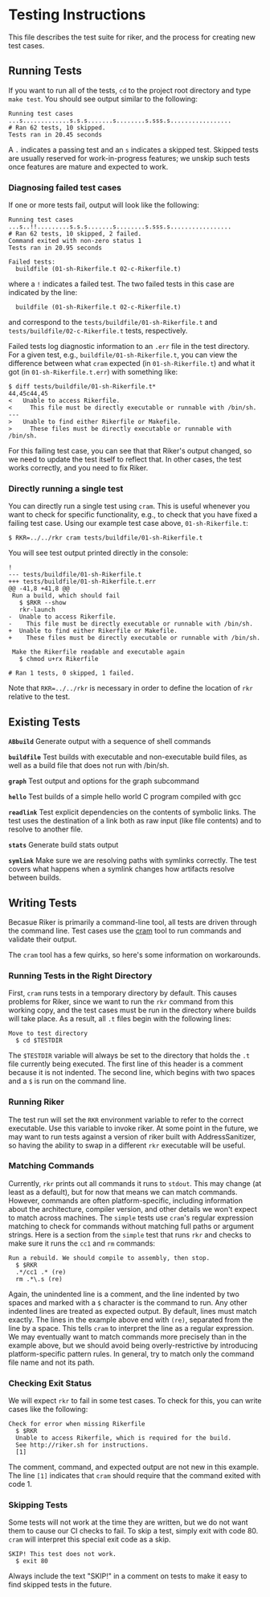 # Testing Instructions
This file describes the test suite for riker, and the process for creating new test cases.

## Running Tests

If you want to run all of the tests, `cd` to the project root directory and type `make test`.  You should see output similar to the following:

```
Running test cases
...s.............s.s.s.......s........s.sss.s.................
# Ran 62 tests, 10 skipped.
Tests ran in 20.45 seconds
```

A `.` indicates a passing test and an `s` indicates a skipped test.  Skipped tests are usually reserved for work-in-progress features; we unskip such tests once features are mature and expected to work.

### Diagnosing failed test cases

If one or more tests fail, output will look like the following:

```
Running test cases
...s..!!.........s.s.s.......s........s.sss.s.................
# Ran 62 tests, 10 skipped, 2 failed.
Command exited with non-zero status 1
Tests ran in 20.95 seconds

Failed tests:
  buildfile (01-sh-Rikerfile.t 02-c-Rikerfile.t)
```

where a `!` indicates a failed test.  The two failed tests in this case are indicated by the line:

```
  buildfile (01-sh-Rikerfile.t 02-c-Rikerfile.t)
```

and correspond to the `tests/buildfile/01-sh-Rikerfile.t` and `tests/buildfile/02-c-Rikerfile.t` tests, respectively.

Failed tests log diagnostic information to an `.err` file in the test directory.  For a given test, e.g., `buildfile/01-sh-Rikerfile.t`, you can view the difference between what `cram` expected (in `01-sh-Rikerfile.t`) and what it got (in `01-sh-Rikerfile.t.err`) with something like:

```
$ diff tests/buildfile/01-sh-Rikerfile.t*
44,45c44,45
<   Unable to access Rikerfile.
<     This file must be directly executable or runnable with /bin/sh.
---
>   Unable to find either Rikerfile or Makefile.
>     These files must be directly executable or runnable with /bin/sh.
```

For this failing test case, you can see that that Riker's output changed, so we need to update the test itself to reflect that.  In other cases, the test works correctly, and you need to fix Riker.

### Directly running a single test

You can directly run a single test using `cram`.  This is useful whenever you want to check for specific functionality, e.g., to check that you have fixed a failing test case.  Using our example test case above, `01-sh-Rikerfile.t`:

```
$ RKR=../../rkr cram tests/buildfile/01-sh-Rikerfile.t
```

You will see test output printed directly in the console:

```
!
--- tests/buildfile/01-sh-Rikerfile.t
+++ tests/buildfile/01-sh-Rikerfile.t.err
@@ -41,8 +41,8 @@
 Run a build, which should fail
   $ $RKR --show
   rkr-launch
-  Unable to access Rikerfile.
-    This file must be directly executable or runnable with /bin/sh.
+  Unable to find either Rikerfile or Makefile.
+    These files must be directly executable or runnable with /bin/sh.
 
 Make the Rikerfile readable and executable again
   $ chmod u+rx Rikerfile

# Ran 1 tests, 0 skipped, 1 failed.
```

Note that `RKR=../../rkr` is necessary in order to define the location of `rkr` relative to the test.

## Existing Tests

**`ABbuild`** 
Generate output with a sequence of shell commands

**`buildfile`** 
Test builds with executable and non-executable build files, as well as a build file that does not run with /bin/sh.

**`graph`** 
Test output and options for the graph subcommand

**`hello`** 
Test builds of a simple hello world C program compiled with gcc

**`readlink`** 
Test explicit dependencies on the contents of symbolic links. The test uses the destination of a link both as raw input (like file contents) and to resolve to another file.

**`stats`** 
Generate build stats output

**`symlink`** 
Make sure we are resolving paths with symlinks correctly. The test covers what happens when a symlink changes how artifacts resolve between builds.

## Writing Tests
Becasue Riker is primarily a command-line tool, all tests are driven through the command line. Test cases use the [cram](https://pypi.org/project/cram/) tool to run commands and validate their output.

The `cram` tool has a few quirks, so here's some information on workarounds.

### Running Tests in the Right Directory
First, `cram` runs tests in a temporary directory by default. This causes problems for Riker, since we want to run the `rkr` command from this working copy, and the test cases must be run in the directory where builds will take place. As a result, all `.t` files begin with the following lines:

```
Move to test directory
  $ cd $TESTDIR
```

The `$TESTDIR` variable will always be set to the directory that holds the `.t` file currently being executed. The first line of this header is a comment because it is not indented. The second line, which begins with two spaces and a `$` is run on the command line.

### Running Riker
The test run will set the `RKR` environment variable to refer to the correct executable. Use this variable to invoke riker. At some point in the future, we may want to run tests against a version of riker built with AddressSanitizer, so having the ability to swap in a different `rkr` executable will be useful.

### Matching Commands
Currently, `rkr` prints out all commands it runs to `stdout`. This may change (at least as a default), but for now that means we can match commands. However, commands are often platform-specific, including information about the architecture, compiler version, and other details we won't expect to match across machines. The `simple` tests use `cram`'s regular expression matching to check for commands without matching full paths or argument strings. Here is a section from the `simple` test that runs `rkr` and checks to make sure it runs the `cc1` and `rm` commands:

```
Run a rebuild. We should compile to assembly, then stop.
  $ $RKR
  .*/cc1 .* (re)
  rm .*\.s (re)
```

Again, the unindented line is a comment, and the line indented by two spaces and marked with a `$` character is the command to run. Any other indented lines are treated as expected output. By default, lines must match exactly. The lines in the example above end with `(re)`, separated from the line by a space. This tells `cram` to interpret the line as a regular expression. We may eventually want to match commands more precisely than in the example above, but we should avoid being overly-restrictive by introducing platform-specific pattern rules. In general, try to match only the command file name and not its path.

### Checking Exit Status
We will expect `rkr` to fail in some test cases. To check for this, you can write cases like the following:

```
Check for error when missing Rikerfile
  $ $RKR
  Unable to access Rikerfile, which is required for the build.
  See http://riker.sh for instructions.
  [1]
```

The comment, command, and expected output are not new in this example. The line `[1]` indicates that `cram` should require that the command exited with code 1.

### Skipping Tests
Some tests will not work at the time they are written, but we do not want them to cause our CI checks to fail. To skip a test, simply exit with code 80. `cram` will interpret this special exit code as a skip.

```
SKIP! This test does not work.
  $ exit 80
```

Always include the text "SKIP!" in a comment on tests to make it easy to find skipped tests in the future.
